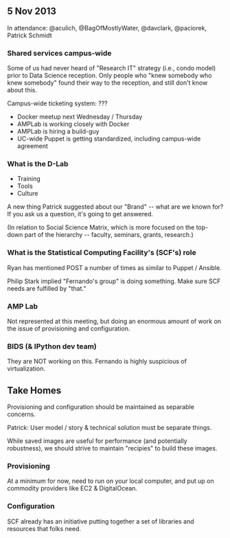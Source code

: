 5 Nov 2013
----------

In attendance: @aculich, @BagOfMostlyWater, @davclark, @paciorek, Patrick
Schmidt

### Shared services campus-wide

Some of us had never heard of "Research IT" strategy (i.e., condo model) prior
to Data Science reception.  Only people who "knew somebody who knew somebody"
found their way to the reception, and still don't know about this.

Campus-wide ticketing system: ???

 - Docker meetup next Wednesday / Thursday
 - AMPLab is working closely with Docker
 - AMPLab is hiring a build-guy
 - UC-wide Puppet is getting standardized, including campus-wide agreement

### What is the D-Lab

 - Training
 - Tools
 - Culture

A new thing Patrick suggested about our "Brand" -- what are we known for? If you
ask us a question, it's going to get answered.

(In relation to Social Science Matrix, which is more focused on the top-down
part of the hierarchy -- faculty, seminars, grants, research.)

### What is the Statistical Computing Facility's (SCF's) role

Ryan has mentioned POST a number of times as similar to Puppet / Ansible.

Philip Stark implied "Fernando's group" is doing something. Make sure SCF needs
are fulfilled by "that."

### AMP Lab

Not represented at this meeting, but doing an enormous amount of work on the
issue of provisioning and configuration.

### BIDS (& IPython dev team)

They are NOT working on this. Fernando is highly suspicious of virtualization.

## Take Homes

Provisioning and configuration should be maintained as separable concerns.

Patrick: User model / story & technical solution must be separate things.

While saved images are useful for performance (and potentially robustness), we
should strive to maintain "recipies" to build these images.

### Provisioning

At a minimum for now, need to run on your local computer, and put up on commodity
providers like EC2 & DigitalOcean.

### Configuration

SCF already has an initiative putting together a set of libraries and resources
that folks need.

